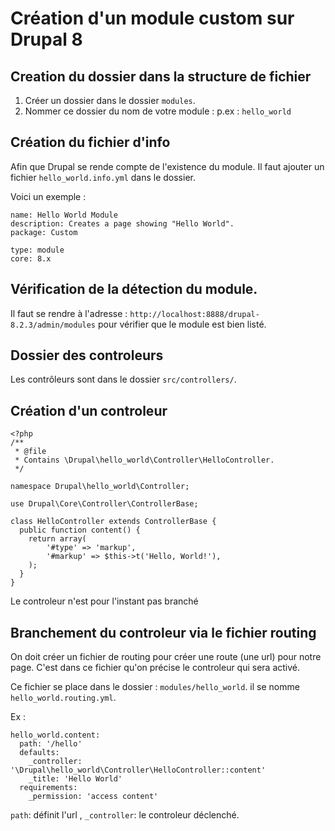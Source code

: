 
# Création d'un module custom sur Drupal 8

## Creation du dossier dans la structure de fichier

1. Créer un dossier dans le dossier `modules`.
2. Nommer ce dossier du nom de votre module : p.ex : `hello_world`

## Création du fichier d'info

Afin que Drupal se rende compte de l'existence du module. Il faut ajouter un fichier `hello_world.info.yml` dans le dossier.


Voici un exemple :
```
name: Hello World Module
description: Creates a page showing "Hello World".
package: Custom

type: module
core: 8.x
```

## Vérification de la détection du module.

Il faut se rendre à l'adresse : `http://localhost:8888/drupal-8.2.3/admin/modules` pour vérifier que le module est bien listé.


## Dossier des controleurs


Les contrôleurs sont dans le dossier `src/controllers/`.

## Création d'un controleur

```
<?php
/**
 * @file
 * Contains \Drupal\hello_world\Controller\HelloController.
 */

namespace Drupal\hello_world\Controller;

use Drupal\Core\Controller\ControllerBase;

class HelloController extends ControllerBase {
  public function content() {
    return array(
        '#type' => 'markup',
        '#markup' => $this->t('Hello, World!'),
    );
  }
}
```
Le controleur n'est pour l'instant pas branché

## Branchement du controleur via le fichier routing

On doit créer un fichier de routing pour créer une route (une url) pour notre page. C'est dans ce fichier qu'on précise le controleur qui sera activé.

Ce fichier se place dans le dossier : `modules/hello_world`. il se nomme `hello_world.routing.yml`.

Ex :
```
hello_world.content:
  path: '/hello'
  defaults:
    _controller: '\Drupal\hello_world\Controller\HelloController::content'
    _title: 'Hello World'
  requirements:
    _permission: 'access content'

```
`path`: définit l'url , `_controller`: le controleur déclenché.
